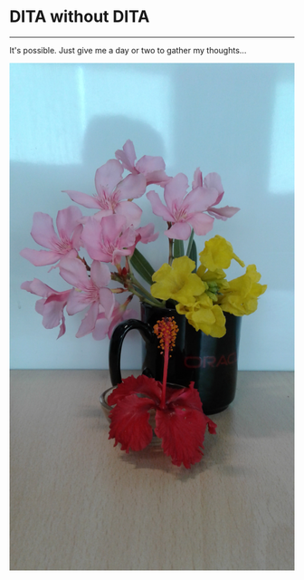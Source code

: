 # DITA without DITA

<hr/>

It's possible. Just give me a day or two to gather my thoughts...

![A black coffee cup with red, yellow, and pink flowers](_static/cup_with_flowers.jpg)